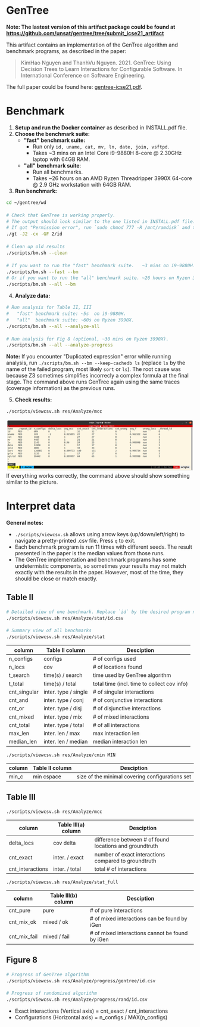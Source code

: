 # GenTree

**Note: The lastest version of this artifact package could be found at https://github.com/unsat/gentree/tree/submit_icse21_artifact**

This artifact contains an implementation of the GenTree algorithm and benchmark programs, as described in the paper:
> KimHao Nguyen and ThanhVu Nguyen. 2021. GenTree: Using Decision Trees to Learn Interactions for Configurable Software. In International Conference on Software Engineering.

The full paper could be found here: [gentree-icse21.pdf](https://github.com/unsat/gentree/releases/download/submit_icse21/gentree-icse21.pdf).

# Benchmark

1. **Setup and run the Docker container** as described in INSTALL.pdf file.
2. **Choose the benchmark suite:**
   - **"fast" benchmark suite:**
     - Run only `id, uname, cat, mv, ln, date, join, vsftpd`.
     - Takes ~3 mins on an Intel Core i9-9880H 8-core @ 2.30GHz laptop with 64GB RAM.
   - **"all" benchmark suite**:
     - Run all benchmarks.
     - Takes ~26 hours on an AMD Ryzen Threadripper 3990X 64-core @ 2.9 GHz workstation with 64GB RAM.
3. **Run benchmark:**
```bash
cd ~/gentree/wd

# Check that GenTree is working properly.
# The output should look similar to the one listed in INSTALL.pdf file.
# If got "Permission error", run `sudo chmod 777 -R /mnt/ramdisk` and try again.
./gt -J2 -cx -GF 2/id

# Clean up old results
./scripts/bm.sh --clean

# If you want to run the "fast" benchmark suite.   ~3 mins on i9-9880H.
./scripts/bm.sh --fast --bm
# Or if you want to run the "all" benchmark suite. ~26 hours on Ryzen 3990X.
./scripts/bm.sh --all --bm
```
4. **Analyze data:**
```bash
# Run analysis for Table II, III
#   "fast" benchmark suite: ~5s  on i9-9880H.
#   "all"  benchmark suite: ~60s on Ryzen 3990X.
./scripts/bm.sh --all --analyze-all

# Run analysis for Fig 8 (optional, ~30 mins on Ryzen 3990X).
./scripts/bm.sh --all --analyze-progress
```

**Note:** If you encounter "Duplicated expression" error while running analysis, run
`./scripts/bm.sh --bm --keep-cachedb ls` (replace `ls` by the name of the failed program, most likely `sort` or `ls`). The root cause was because Z3 sometimes simplifies incorrecly a complex formula at the final stage. The command above runs GenTree again using the same traces (coverage information) as the previous runs.

5. **Check results:**
```bash
./scripts/viewcsv.sh res/Analyze/mcc
```
![](screenshot_analysis.png)
If everything works correctly, the command above should show something similar to the picture.

# Interpret data

**General notes:**
- `./scripts/viewcsv.sh` allows using arrow keys (up/down/left/right) to navigate a pretty-printed .csv file. Press `q` to exit.
- Each benchmark program is run 11 times with different seeds. The result presented in the paper is the median values from those runs.
- The GenTree implementation and benchmark programs has some undetermistic components, so sometimes your results may not match exactly with the results in the paper. However, most of the time, they should be close or match exactly.

## Table II
```bash
# Detailed view of one benchmark. Replace `id` by the desired program name.
./scripts/viewcsv.sh res/Analyze/stat/id.csv

# Summary view of all benchmarks
./scripts/viewcsv.sh res/Analyze/stat
```
| column       | Table II column      | Desciption                                  |
| ------------ | -------------------- | ------------------------------------------- |
| n_configs    | configs              | # of configs used                           |
| n_locs       | cov                  | # of locations found                        |
| t_search     | time(s) / search     | time used by GenTree algorithm              |
| t_total      | time(s) / total      | total time (incl. time to collect cov info) |
| cnt_singular | inter. type / single | # of singular interactions                  |
| cnt_and      | inter. type / conj   | # of conjunctive interactions               |
| cnt_or       | inter. type / disj   | # of disjunctive interactions               |
| cnt_mixed    | inter. type / mix    | # of mixed interactions                     |
| cnt_total    | inter. type / total  | # of all interactions                       |
| max_len      | inter. len / max     | max interaction len                         |
| median_len   | inter. len / median  | median interaction len                      |

```bash
./scripts/viewcsv.sh res/Analyze/cmin MIN
```
| column | Table II column | Desciption                                      |
| ------ | --------------- | ----------------------------------------------- |
| min_c  | min cspace      | size of the minimal covering configurations set |

## Table III
```bash
./scripts/viewcsv.sh res/Analyze/mcc
```
| column           | Table III(a) column | Desciption                                              |
| ---------------- | ------------------- | ------------------------------------------------------- |
| delta_locs       | cov delta           | difference between # of found locations and groundtruth |
| cnt_exact        | inter. / exact      | number of exact interactions compared to groundtruth    |
| cnt_interactions | inter. / total      | total # of interactions                                 |
```bash
./scripts/viewcsv.sh res/Analyze/stat_full
```
| column       | Table III(b) column | Desciption                                      |
| ------------ | ------------------- | ----------------------------------------------- |
| cnt_pure     | pure                | # of pure interactions                          |
| cnt_mix_ok   | mixed / ok          | # of mixed interactions can be found by iGen    |
| cnt_mix_fail | mixed / fail        | # of mixed interactions cannot be found by iGen |

## Figure 8
```bash
# Progress of GenTree algorithm
./scripts/viewcsv.sh res/Analyze/progress/gentree/id.csv

# Progress of randomized algorithm
./scripts/viewcsv.sh res/Analyze/progress/rand/id.csv
```
- Exact interactions (Vertical axis) = cnt_exact / cnt_interactions
- Configurations (Horizontal axis) = n_configs / MAX(n_configs)
